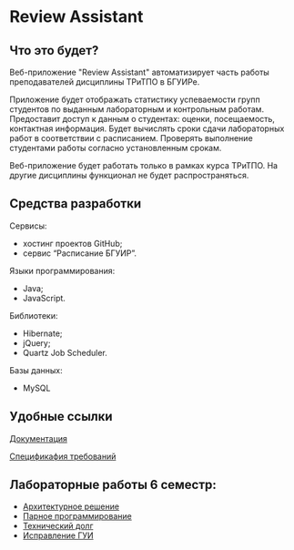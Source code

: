 Review Assistant
========
Что это будет?
--------------
Веб-приложение "Review Assistant" автоматизирует часть работы преподавателей дисциплины ТРиТПО в БГУИРе.

Приложение будет отображать статистику успеваемости групп студентов по выданным лабораторным и контрольным работам. Предоставит доступ к данным о студентах: оценки, посещаемость, контактная информация. Будет вычислять сроки сдачи лабораторных работ в соответствии с расписанием. Проверять выполнение студентами работы согласно установленным срокам.

Веб-приложение будет работать только в рамках курса ТРиТПО. На другие дисциплины функционал не будет распространяться.

Средства разработки
-------------------
Сервисы:
- хостинг проектов GitHub;
- сервис “Расписание БГУИР”.

Языки программирования:
- Java;
- JavaScript.

Библиотеки:
- Hibernate; 
- jQuery;
- Quartz Job Scheduler.

Базы данных:
- MySQL

Удобные ссылки
--------------
[Документация](./doc)

[Спецификафия требований](./doc/files/5sem/Спецификация%20требований.md)

## Лабораторные работы 6 семестр:
- [Архитектурное решение](./doc/files/6sem/ArchitectureSolution.md)
- [Парное программирование](./doc/files/6sem/report_programming_by_pairs.md)
- [Технический долг](./doc/files/6sem/technical-debt.md)
- [Исправление ГУИ](.doc/files/6sem/gui.md)
